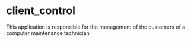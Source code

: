 # client_control
This application is responsible for the management of the customers of a computer maintenance technician
